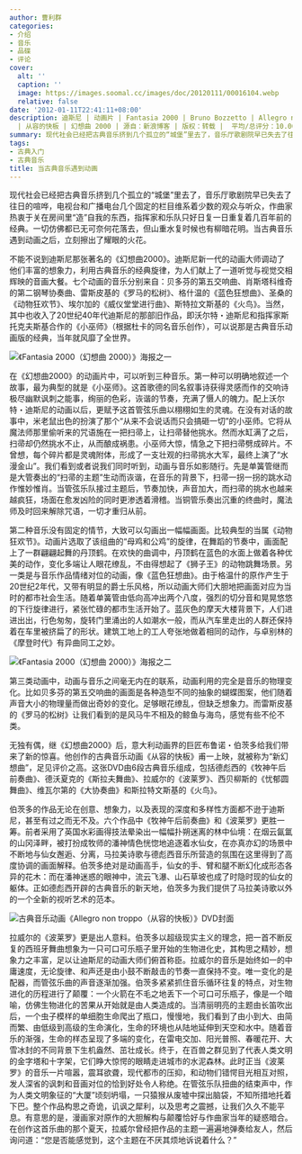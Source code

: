 ```yaml
---
author: 曹利群
categories:
- 介绍
- 音乐
- 品碟
- 评论
cover:
  alt: ''
  caption: ''
  image: https://images.soomal.cc/images/doc/20120111/00016104.webp
  relative: false
date: '2012-01-11T22:41:11+08:00'
description: 迪斯尼 | 动画片 | Fantasia 2000 | Bruno Bozzetto | Allegro non troppo | 布鲁诺・伯茨多
  | 从容的快板 | 幻想曲 2000 | 源自：新浪博客 | 版权：转载 |  平均/总评分：10.00/30
summary: 现代社会已经把古典音乐挤到几个孤立的“城堡”里去了，音乐厅歌剧院早已失去了往日的喧哗，电视台和广播电台几个固定的栏目维系着少数的观众与听众，作曲家热衷于关在房间里“造”自我的东西，指挥家和乐队只好日复一日重复着几百年前的经典。一切仿佛都已无可奈何花落去，但山重水复时候也有柳暗花明……
tags:
- 古典入门
- 古典音乐
title: 当古典音乐遇到动画
---
```


现代社会已经把古典音乐挤到几个孤立的“城堡”里去了，音乐厅歌剧院早已失去了往日的喧哗，电视台和广播电台几个固定的栏目维系着少数的观众与听众，作曲家热衷于关在房间里“造”自我的东西，指挥家和乐队只好日复一日重复着几百年前的经典。一切仿佛都已无可奈何花落去，但山重水复时候也有柳暗花明。当古典音乐遇到动画之后，立刻擦出了耀眼的火花。

不能不说到迪斯尼那张著名的《幻想曲2000》。迪斯尼新一代的动画大师调动了他们丰富的想象力，利用古典音乐的经典旋律，为人们献上了一道听觉与视觉交相辉映的音画大餐。七个动画的音乐分别来自：贝多芬的第五交响曲、肖斯塔科维奇的第二钢琴协奏曲、雷斯皮基的《罗马的松树》、格什温的《蓝色狂想曲》、圣桑的《动物狂欢节》、埃尔加的《威仪堂堂进行曲》、斯特拉文斯基的《火鸟》。当然，其中也收入了20世纪40年代迪斯尼的那部旧作品，即沃尔特・迪斯尼和指挥家斯托克夫斯基合作的《小巫师》（根据杜卡的同名音乐创作），可以说那是古典音乐动画版的经典，当年就风靡了全世界。

![《Fantasia 2000（幻想曲 2000）》海报之一](https://images.soomal.cc/images/doc/20120111/00016102.webp)





在《幻想曲2000》的动画片中，可以听到三种音乐。第一种可以明确地叙述一个故事，最为典型的就是《小巫师》。这首歌德的同名叙事诗获得灵感而作的交响诗极尽幽默讽刺之能事，绚丽的色彩，诙谐的节奏，充满了慑人的魄力。配上沃尔特・迪斯尼的动画以后，更赋予这首管弦乐曲以栩栩如生的灵魂。在没有对话的故事中，米老鼠出色的扮演了那个“从来不会说话而只会搞砸一切”的小巫师。它将从魔法师那里偷听来的咒语施在一把扫帚上，让扫帚替他挑水。然而水缸满了之后，扫帚却仍然挑水不止，从而酿成祸患。小巫师大惊，情急之下把扫帚劈成碎片。不曾想，每个碎片都是灵魂附体，形成了一支壮观的扫帚挑水大军，最终上演了“水漫金山”。我们看到或者说我们同时听到，动画与音乐如影随行。先是单簧管继而是大管奏出的“扫帚的主题”生动而诙谐，在音乐的背景下，扫帚一拐一拐的跳水动作惟妙惟肖。当管弦乐队接过主题后，节奏加快，声音加大，而扫帚的挑水也越来越疯狂，场面在愈发凶险的同时更渗透着滑稽。当铜管乐奏出沉重的终曲时，魔法师及时回来解除咒语，一切才重归从前。

第二种音乐没有固定的情节，大致可以勾画出一幅幅画面。比较典型的当属《动物狂欢节》。动画片选取了该组曲的“母鸡和公鸡”的旋律，在舞蹈的节奏中，画面配上了一群翩翩起舞的丹顶鹤。在欢快的曲调中，丹顶鹤在蓝色的水面上做着各种优美的动作，变化多端让人眼花缭乱，不由得想起了《狮子王》的动物跳舞场景。另一类是与音乐作品情绪对位的动画，像《蓝色狂想曲》。由于格温什的原作产生于20世纪2年代，又带有明显的爵士乐风格，所以动画大师们大胆地把画面对应为当时的都市社会生活。随着单簧管由低向高冲出两个八度，强烈的切分音和晃晃悠悠的下行旋律进行，紧张忙碌的都市生活开始了。蓝灰色的摩天大楼背景下，人们进进出出，行色匆匆，旋转门里涌出的人如潮水一般，而从汽车里走出的人群还保持着在车里被挤扁了的形状。建筑工地上的工人夸张地做着相同的动作，与卓别林的《摩登时代》有异曲同工之妙。

![《Fantasia 2000（幻想曲 2000）》海报之二](https://images.soomal.cc/images/doc/20120111/00016103.webp)





第三类动画中，动画与音乐之间毫无内在的联系，动画利用的完全是音乐的物理变化。比如贝多芬的第五交响曲的画面是各种造型不同的抽象的蝴蝶图案，他们随着声音大小的物理量而做出奇妙的变化。足够眼花缭乱，但缺乏想象力。而雷斯皮基的《罗马的松树》让我们看到的是风马牛不相及的鲸鱼与海鸟，感觉有些不伦不类。

无独有偶，继《幻想曲2000》后，意大利动画界的巨匠布鲁诺・伯茨多给我们带来了新的惊喜。他创作的古典音乐动画《从容的快板》甫一上映，就被称为“新幻想曲”，足见评价之高。这张DVD由6段古典音乐组成，包括德彪西的《牧神午后前奏曲》、德沃夏克的《斯拉夫舞曲》、拉威尔的《波莱罗》、西贝柳斯的《忧郁圆舞曲》、维瓦尔第的《大协奏曲》和斯拉特文斯基的《火鸟》。

伯茨多的作品无论在创意、想象力，以及表现的深度和多样性方面都不逊于迪斯尼，甚至有过之而无不及。六个作品中《牧神午后前奏曲》和《波莱罗》更胜一筹。前者采用了英国水彩画得技法晕染出一幅幅扑朔迷离的林中仙境：在烟云氤氲的山冈泽畔，被打扮成牧师的潘神情色恍惚地追逐着水仙女，在亦真亦幻的场景中不断地与仙女邂逅、分离，马拉美诗歌与德彪西音乐所营造的氛围在这里得到了高度协调的画面解释。伯茨多绝对是动画高手，仙女的手、臂和腿不断幻化成形态各异的花木：而在潘神迷惑的眼神中，流云飞瀑、山石草坡也成了时隐时现的仙女的躯体。正如德彪西开辟的古典音乐的新天地，伯茨多为我们提供了马拉美诗歌以外的一个全新的视听艺术的范本。

![古典音乐动画《Allegro non troppo（从容的快板）》DVD封面](https://images.soomal.cc/images/doc/20120111/00016104.webp)





拉威尔的《波莱罗》更是出人意料。伯茨多以超级现实主义的理念，把一首不断反复的西班牙舞曲想象为一只可口可乐瓶子里开始的生物进化史，其构思之精妙，想象力之丰富，足以让迪斯尼的动画大师们俯首称臣。拉威尔的音乐是始终如一的中庸速度，无论旋律、和声还是由小鼓不断敲击的节奏一直保持不变。唯一变化的是配器，而管弦乐曲的声音逐渐加强。伯茨多紧紧抓住音乐循环往复的特点，对生物进化的历程进行了颠覆：一个火箭在不毛之地丢下一个可口可乐瓶子，像是一个暗喻，仿佛生物进化的苦果从开始就是由人类造成的。当清丽明亮的主题由长笛吹出后，一个虫子模样的单细胞生命爬出了瓶口，慢慢地，我们看到了由小到大、由简而繁、由低级到高级的生命演化，生命的环境也从陆地延伸到天空和水中。随着音乐的渐强，生命的样态呈现了多端的变化，在雷电交加、阳光普照、春暖花开、大雪冰封的不同背景下生机盎然、茁壮成长。终于，在百兽之群见到了代表人类文明的金字塔和十字架，它们睁大惊愕的眼睛走进城市的水泥森林。此时正当《波莱罗》的音乐一片喧嚣，震耳欲聋，现代都市的压抑，和动物们错愕目光相互对照，发人深省的讽刺和音画对位的恰到好处令人称绝。在管弦乐队扭曲的结束声中，作为人类文明象征的“大厦”顷刻坍塌，一只猿猴从废墟中探出脑袋，不知所措地托着下巴。整个作品构思之奇诡，讥讽之犀利，以及思考之震撼，让我们久久不能平息。有意思的是，漫画家对原作的大胆解构与颠覆恰好与作曲家当年的疑惑暗合。在创作这首乐曲的那个夏天，拉威尔曾经把作品的主题一遍遍地弹奏给友人，然后询问道：“您是否能感觉到，这个主题在不厌其烦地诉说着什么？”